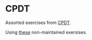 # CPDT
Assorted exercises from [CPDT](http://adam.chlipala.net/cpdt/cpdt.pdf).

Using [these](http://adam.chlipala.net/cpdt/ex/exercises.pdf) non-maintained exersises.
